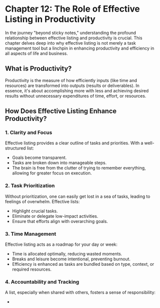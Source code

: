 Chapter 12: The Role of Effective Listing in Productivity
=========================================================

In the journey "beyond sticky notes," understanding the profound relationship between effective listing and productivity is crucial. This chapter delves deep into why effective listing is not merely a task management tool but a linchpin in enhancing productivity and efficiency in all aspects of life and business.

What is Productivity?
---------------------

Productivity is the measure of how efficiently inputs (like time and resources) are transformed into outputs (results or deliverables). In essence, it's about accomplishing more with less and achieving desired results without unnecessary expenditures of time, effort, or resources.

How Does Effective Listing Enhance Productivity?
------------------------------------------------

### 1. **Clarity and Focus**

Effective listing provides a clear outline of tasks and priorities. With a well-structured list:

* Goals become transparent.
* Tasks are broken down into manageable steps.
* The brain is free from the clutter of trying to remember everything, allowing for greater focus on execution.

### 2. **Task Prioritization**

Without prioritization, one can easily get lost in a sea of tasks, leading to feelings of overwhelm. Effective lists:

* Highlight crucial tasks.
* Eliminate or delegate low-impact activities.
* Ensure that efforts align with overarching goals.

### 3. **Time Management**

Effective listing acts as a roadmap for your day or week:

* Time is allocated optimally, reducing wasted moments.
* Breaks and leisure become intentional, preventing burnout.
* Efficiency is enhanced as tasks are bundled based on type, context, or required resources.

### 4. **Accountability and Tracking**

A list, especially when shared with others, fosters a sense of responsibility:

* 

